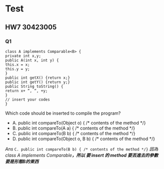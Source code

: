 # Test 
## HW7 30423005 ##

### Q1 ###
    class A implements Comparable<B> {
    private int x,y;
    public A(int x, int y) {
    this.x = x;
    this.y = y;
    }
    public int getX() {return x;}
    public int getY() {return y;}
    public String toString() {
    return x+ “, “, +y;
    }
    // insert your codes
    }

Which code should be inserted to compile the program?
- A. public int compareTo(Object o) { /* contents of the method */}
- B. public int compareTo(A a) { /* contents of the method */}
- C. public int compareTo(B b) { /* contents of the method */}
- D. public int compareTo(Object o, B b) { /* contents of the method */}
 
*Ans*
`C. public int compareTo(B b) { /* contents of the method */}`
*因為 class A implements Comparable<B>，所以 要 insert 的 method 要丟進去的參數要是形態B的東西*



